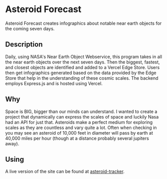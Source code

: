 <h1>Asteroid Forecast</h1>
<p>Asteroid Forecast creates infographics about notable near earth objects for the coming seven days.</p>
<h2>Description</h2>
<p>Daily, using NASA's Near Earth Object Webservice, this program takes in all the near earth objects over the next seven days. Then the biggest, fastest, and closest objects are identified and added to a Vercel Edge Store. Users then get infographics generated based on the data provided by the Edge Store that help in the understanding of these cosmic scales. The backend employs Express.js and is hosted using Vercel.</p>
<h2>Why</h2>
<p> Space is BIG, bigger than our minds can understand. I wanted to create a project that dynamically can express the scales of space and luckily Nasa had an API for just that. Asteroids make a perfect medium for exploring scales as they are countless and vary quite a lot. Often when checking in you may see an asteroid of 10,000 feet in diameter will pass by earth at 40,000 miles per hour (though at a distance probably several jupiters away).</p>
<h2>Using</h2>
<p>A live version of the site can be found at <a href="https://asteroid-tracker.vercel.app/">asteroid-tracker</a>.</p>
